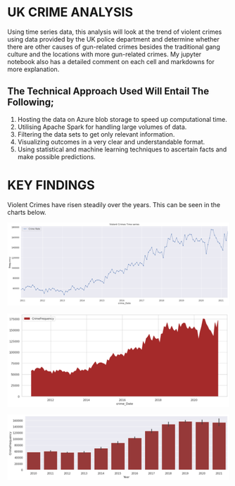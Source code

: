# UK CRIME ANALYSIS

Using time series data, this analysis will look at the trend of violent crimes using data provided by the UK police department and determine whether there are other causes of gun-related crimes besides the traditional gang culture and the locations with more gun-related crimes. My jupyter notebook also has a detailed comment on each cell and markdowns for more explanation. 

## The Technical Approach Used Will Entail The Following;

1. Hosting the data on Azure blob storage to speed up computational time.
2. Utilising Apache Spark for handling large volumes of data.
3. Filtering the data sets to get only relevant information.
4. Visualizing outcomes in a very clear and understandable format.
5. Using statistical and machine learning techniques to ascertain facts and make possible predictions.

# KEY FINDINGS
Violent Crimes have risen steadily over the years. This can be seen in the charts below.

![](https://github.com/odogwu25/UK-Crime-Analysis/blob/main/crimeimages/violent_Time%20serioes.png)

![](https://github.com/odogwu25/UK-Crime-Analysis/blob/main/crimeimages/stack%20plot.png)

![The candle stick shows the retracement each year](https://github.com/odogwu25/UK-Crime-Analysis/blob/main/crimeimages/Barplot_candle.png)



